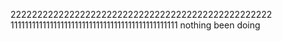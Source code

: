 2222222222222222222222222222222222222222222222222
11111111111111111111111111111111111111111111111
nothing been doing

